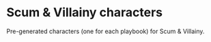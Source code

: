 # Scum & Villainy characters

Pre-generated characters (one for each playbook) for Scum & Villainy.

